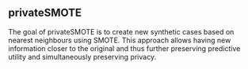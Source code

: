 ## privateSMOTE

The goal of privateSMOTE is to create new synthetic cases based on nearest neighbours using SMOTE. This approach allows having new information closer to the original and thus further preserving predictive utility and simultaneously preserving privacy.